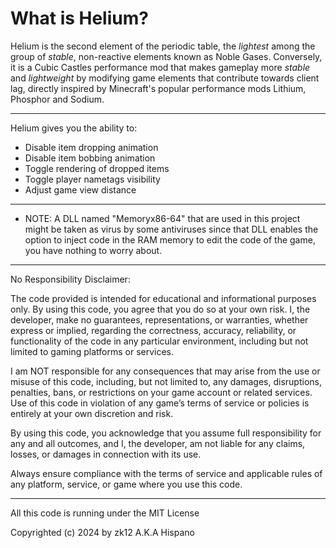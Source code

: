 # What is Helium?
Helium is the second element of the periodic table, the *lightest* among the group of *stable*, non-reactive elements known as Noble Gases. Conversely, it is a Cubic Castles performance mod that makes gameplay more *stable* and *lightweight* by modifying game elements that contribute towards client lag, directly inspired by Minecraft's popular performance mods Lithium, Phosphor and Sodium.
___
Helium gives you the ability to:
- Disable item dropping animation
- Disable item bobbing animation
- Toggle rendering of dropped items
- Toggle player nametags visibility
- Adjust game view distance
___
- NOTE: A DLL named "Memoryx86-64" that are used in this project might be taken as virus by some antiviruses since that DLL enables the option to inject code in the RAM memory to edit the code of the game, you have nothing to worry about.
___

No Responsibility Disclaimer:

The code provided is intended for educational and informational purposes only.
By using this code, you agree that you do so at your own risk. 
I, the developer, make no guarantees, representations, or warranties, whether express or implied, 
regarding the correctness, accuracy, reliability, or functionality of the code in any particular environment, 
including but not limited to gaming platforms or services.

I am NOT responsible for any consequences that may arise from the use or misuse of this code, 
including, but not limited to, any damages, disruptions, penalties, bans, or restrictions on 
your game account or related services. Use of this code in violation of any game’s terms of 
service or policies is entirely at your own discretion and risk.

By using this code, you acknowledge that you assume full responsibility for any and 
all outcomes, and I, the developer, am not liable for any claims, losses, or damages in connection with its use.

Always ensure compliance with the terms of service and applicable rules of any platform, service, or game where you use this code.
___

All this code is running under the MIT License

Copyrighted (c) 2024 by zk12 A.K.A Hispano
